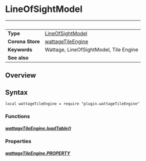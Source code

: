 # LineOfSightModel

|                      | &nbsp;
| -------------------- | ---------------------------------------------------------------
| __Type__             | [LineOfSightModel](type_lineOfSightModel.markdown)
| __Corona Store__     | [wattageTileEngine](http://store.coronalabs.com/plugin/wattageTileEngine)
| __Keywords__         | Wattage, LineOfSightModel, Tile Engine
| __See also__         |

## Overview

## Syntax

	local wattageTileEngine = require "plugin.wattageTileEngine"

### Functions

##### [wattageTileEngine.loadTable()](loadTable.markdown)

### Properties

##### [wattageTileEngine.PROPERTY](PROPERTY.markdown)
